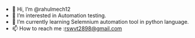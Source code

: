 - 👋 Hi, I’m @rahulmech12
- 👀 I’m interested in Automation testing.
- 🌱 I’m currently learning Selemnium automation tool in python language.
- 📫 How to reach me :rswvt2898@gmail.com

<!---
rahulmech12/rahulmech12 is a ✨ special ✨ repository because its `README.md` (this file) appears on your GitHub profile.
You can click the Preview link to take a look at your changes.
--->
